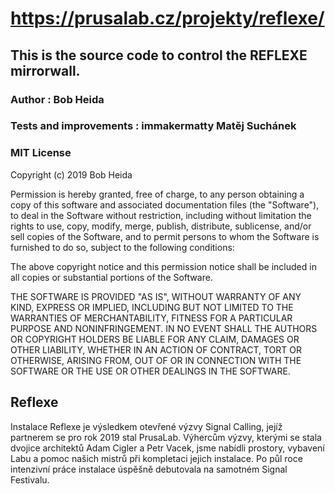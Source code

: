 # https://prusalab.cz/projekty/reflexe/

## This is the source code to control the REFLEXE mirrorwall.

### Author                 : Bob Heida
### Tests and improvements : immakermatty Matěj Suchánek


### MIT License

Copyright (c) 2019 Bob Heida

Permission is hereby granted, free of charge, to any person obtaining a copy
of this software and associated documentation files (the "Software"), to deal
in the Software without restriction, including without limitation the rights
to use, copy, modify, merge, publish, distribute, sublicense, and/or sell
copies of the Software, and to permit persons to whom the Software is
furnished to do so, subject to the following conditions:

The above copyright notice and this permission notice shall be included in all
copies or substantial portions of the Software.

THE SOFTWARE IS PROVIDED "AS IS", WITHOUT WARRANTY OF ANY KIND, EXPRESS OR
IMPLIED, INCLUDING BUT NOT LIMITED TO THE WARRANTIES OF MERCHANTABILITY,
FITNESS FOR A PARTICULAR PURPOSE AND NONINFRINGEMENT. IN NO EVENT SHALL THE
AUTHORS OR COPYRIGHT HOLDERS BE LIABLE FOR ANY CLAIM, DAMAGES OR OTHER
LIABILITY, WHETHER IN AN ACTION OF CONTRACT, TORT OR OTHERWISE, ARISING FROM,
OUT OF OR IN CONNECTION WITH THE SOFTWARE OR THE USE OR OTHER DEALINGS IN THE
SOFTWARE.



## Reflexe
Instalace Reflexe je výsledkem otevřené výzvy Signal Calling, jejíž partnerem se pro rok 2019 stal PrusaLab. Výhercům výzvy, kterými se stala dvojice architektů Adam Cigler a Petr Vacek, jsme nabídli prostory, vybavení Labu a pomoc našich mistrů při kompletaci jejich instalace. Po půl roce intenzivní práce instalace úspěšně debutovala na samotném Signal Festivalu.
